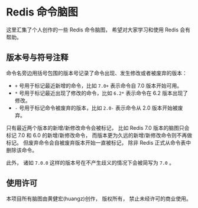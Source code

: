 # Redis 命令脑图


这里汇集了个人创作的一些 Redis 命令脑图，
希望对大家学习和使用 Redis 会有帮助。


## 版本号与符号注释

命令名旁边用括号包围的版本号记录了命令出现、发生修改或者被废弃的版本：

- ``+`` 号用于标记最近新增的命令，比如 ``7.0+`` 表示命令自 7.0 版本开始可用。
- ``*`` 号用于标记最近出现了修改的命令，比如 ``6.2*`` 表示命令在 6.2 版本出现了修改。
- ``-`` 号用于标记命令被废弃的版本，比如 ``2.0-`` 表示命令从 2.0 版本开始被废弃。

只有最近两个版本的新增/新修改命令会被标记，
比如 Redis 7.0 版本的脑图只会标记 7.0 和 6.0 的新增/新修改命令，
而版本更为久远的新增/新修改命令则不再做标记。
但废弃命令会自被废弃版本开始一直被标记，
除非 Redis 正式从命令表中删除该命令。

此外，
诸如 ``7.0.0`` 这样的版本号在不产生歧义的情况下会被简写为 ``7.0`` 。


## 使用许可

本项目所有脑图由黄健宏(huangz)创作，
版权所有，
禁止未经许可的商业使用。
